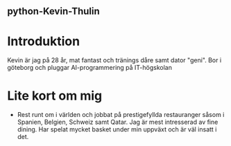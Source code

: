 ## python-Kevin-Thulin

# Introduktion
Kevin är jag på 28 år, mat fantast och tränings dåre samt dator "geni". Bor i göteborg och pluggar AI-programmering på IT-högskolan

# Lite kort om mig
- Rest runt om i världen och jobbat på prestigefyllda restauranger såsom i Spanien, Belgien, Schweiz samt Qatar. Jag är mest intresserad av fine dining. Har spelat mycket basket under min uppväxt och är väl insatt i det.

